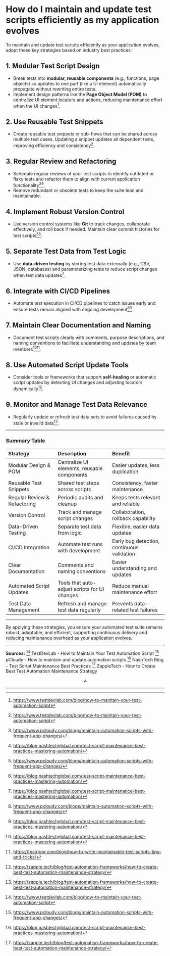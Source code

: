 <!-- Corresponds to Answer #9 (based on order of appearance in source) -->
# How do I maintain and update test scripts efficiently as my application evolves

To maintain and update test scripts efficiently as your application evolves, adopt these key strategies based on industry best practices:

## 1. Modular Test Script Design

- Break tests into **modular, reusable components** (e.g., functions, page objects) so updates to one part (like a UI element) automatically propagate without rewriting entire tests.
- Implement design patterns like the **Page Object Model (POM)** to centralize UI element locators and actions, reducing maintenance effort when the UI changes[^23_2].


## 2. Use Reusable Test Snippets

- Create reusable test snippets or sub-flows that can be shared across multiple test cases. Updating a snippet updates all dependent tests, improving efficiency and consistency[^23_2].


## 3. Regular Review and Refactoring

- Schedule regular reviews of your test scripts to identify outdated or flaky tests and refactor them to align with current application functionality[^23_3][^23_5].
- Remove redundant or obsolete tests to keep the suite lean and maintainable.


## 4. Implement Robust Version Control

- Use version control systems like **Git** to track changes, collaborate effectively, and roll back if needed. Maintain clear commit histories for test scripts[^23_3][^23_5].


## 5. Separate Test Data from Test Logic

- Use **data-driven testing** by storing test data externally (e.g., CSV, JSON, databases) and parameterizing tests to reduce script changes when test data updates[^23_5].


## 6. Integrate with CI/CD Pipelines

- Automate test execution in CI/CD pipelines to catch issues early and ensure tests remain aligned with ongoing development[^23_3][^23_5].


## 7. Maintain Clear Documentation and Naming

- Document test scripts clearly with comments, purpose descriptions, and naming conventions to facilitate understanding and updates by team members[^23_5][^23_7].


## 8. Use Automated Script Update Tools

- Consider tools or frameworks that support **self-healing** or automatic script updates by detecting UI changes and adjusting locators dynamically[^23_6].


## 9. Monitor and Manage Test Data Relevance

- Regularly update or refresh test data sets to avoid failures caused by stale or invalid data[^23_6].

---

### Summary Table

| Strategy | Description | Benefit |
| :-- | :-- | :-- |
| Modular Design \& POM | Centralize UI elements, reusable components | Easier updates, less duplication |
| Reusable Test Snippets | Shared test steps across scripts | Consistency, faster maintenance |
| Regular Review \& Refactoring | Periodic audits and cleanup | Keeps tests relevant and reliable |
| Version Control | Track and manage script changes | Collaboration, rollback capability |
| Data-Driven Testing | Separate test data from logic | Flexible, easier data updates |
| CI/CD Integration | Automate test runs with development | Early bug detection, continuous validation |
| Clear Documentation | Comments and naming conventions | Easier understanding and updates |
| Automated Script Updates | Tools that auto-adjust scripts for UI changes | Reduce manual maintenance effort |
| Test Data Management | Refresh and manage test data regularly | Prevents data-related test failures |


---

By applying these strategies, you ensure your automated test suite remains robust, adaptable, and efficient, supporting continuous delivery and reducing maintenance overhead as your application evolves.

---

**Sources:**
[^23_2] TestDevLab - How to Maintain Your Test Automation Script
[^23_3] pCloudy - How to maintain and update automation scripts
[^23_5] NashTech Blog - Test Script Maintenance Best Practices
[^23_6] ZappleTech - How to Create Best Test Automation Maintenance Strategy

<div style="text-align: center">⁂</div>

[^23_1]: https://www.linkedin.com/advice/1/how-can-you-maintain-test-automation-scripts-more-borye

[^23_2]: https://www.testdevlab.com/blog/how-to-maintain-your-test-automation-script

[^23_3]: https://www.pcloudy.com/blogs/maintain-automation-scripts-with-frequent-app-changes/

[^23_4]: https://www.fireflink.com/blogs/importance-of-regular-updates-and-maintenance-of-test-scripts

[^23_5]: https://blog.nashtechglobal.com/test-script-maintenance-best-practices-mastering-automation/

[^23_6]: https://zapple.tech/blog/test-automation-frameworks/how-to-create-best-test-automation-maintenance-strategy/

[^23_7]: https://testrigor.com/blog/how-to-write-maintainable-test-scripts-tips-and-tricks/

[^23_8]: https://www.accelq.com/blog/software-test-script/


---
